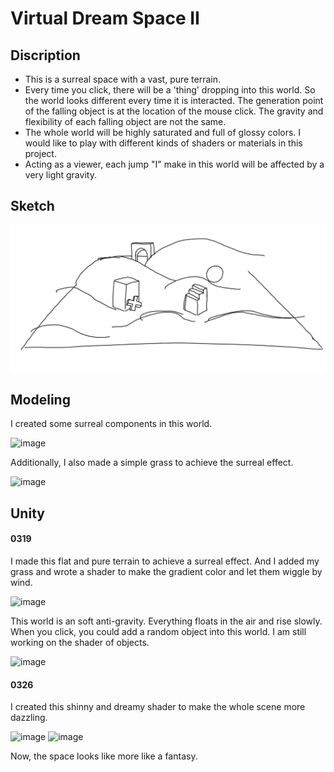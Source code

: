 # Virtual Dream Space II

## Discription
- This is a surreal space with a vast, pure terrain. 
- Every time you click, there will be a 'thing' dropping into this world. So the world looks different every time it is interacted. The generation point of the falling object is at the location of the mouse click. The gravity and flexibility of each falling object are not the same. 
- The whole world will be highly saturated and full of glossy colors. I would like to play with different kinds of shaders or materials in this project.
- Acting as a viewer, each jump "I" make in this world will be affected by a very light gravity.

## Sketch
![image](https://github.com/pfyuan110/CT2-Spring23/blob/main/Virtual%20Dream%20Space/assets/sketch%202.jpg)

## Modeling
I created some surreal components in this world.

![image](https://user-images.githubusercontent.com/113642868/226234272-be4b2189-1b8d-4f8c-b555-813befc51e9b.png)

Additionally, I also made a simple grass to achieve the surreal effect.

![image](https://user-images.githubusercontent.com/113642868/226794064-fe1cd723-caa8-411b-b4d4-af721a9858db.png)

## Unity
#### 0319
I made this flat and pure terrain to achieve a surreal effect. And I added my grass and wrote a shader to make the gradient color and let them wiggle by wind.

![image](https://user-images.githubusercontent.com/113642868/226794492-2a7b7c65-fdad-4487-a64b-1c68e35a1339.png)

This world is an soft anti-gravity. Everything floats in the air and rise slowly. When you click, you could add a random object into this world. I am still working on the shader of objects.

![image](https://user-images.githubusercontent.com/113642868/226792951-bb51ab3f-626a-43b8-b850-7c02a632209e.png)

#### 0326
I created this shinny and dreamy shader to make the whole scene more dazzling.

![image](https://user-images.githubusercontent.com/113642868/227663854-20924cb8-4f89-4ba6-ad43-54af8ed973a9.png)
![image](https://user-images.githubusercontent.com/113642868/227663885-ed4c723a-a5cd-40fc-9250-d8dcb411b3bc.png)

Now, the space looks like more like a fantasy.
